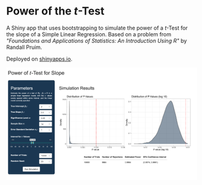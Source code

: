 # Power of the *t*-Test

A Shiny app that uses bootstrapping to simulate the power of a *t*-Test for the slope of a Simple Linear Regression. Based on a problem from *"Foundations and Applications of Statistics: An Introduction Using R"* by Randall Pruim.

Deployed on [shinyapps.io](https://mcgirjau.shinyapps.io/t-test-power/).

![](screenshot.png)
